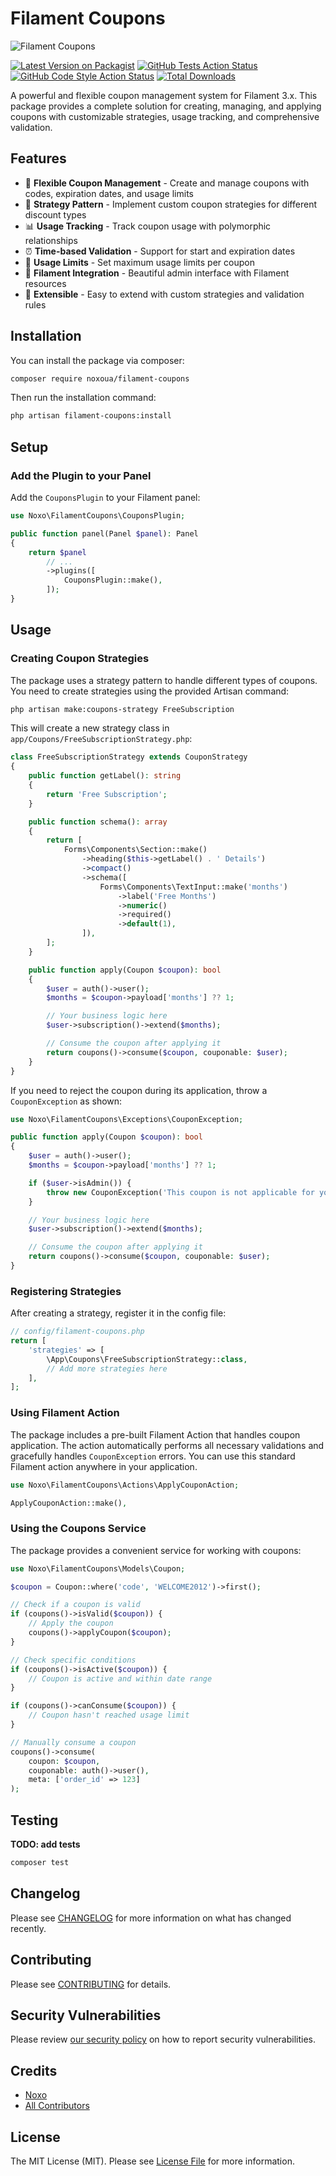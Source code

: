 # Filament Coupons

<picture>
    <source media="(prefers-color-scheme: dark)" srcset="art/header-dark.png">
    <img alt="Filament Coupons" src="art/header-light.png">
</picture>

[![Latest Version on Packagist](https://img.shields.io/packagist/v/noxoua/filament-coupons.svg?style=flat-square)](https://packagist.org/packages/noxoua/filament-coupons)
[![GitHub Tests Action Status](https://img.shields.io/github/actions/workflow/status/noxoua/filament-coupons/run-tests.yml?branch=main&label=tests&style=flat-square)](https://github.com/noxoua/filament-coupons/actions?query=workflow%3Arun-tests+branch%3Amain)
[![GitHub Code Style Action Status](https://img.shields.io/github/actions/workflow/status/noxoua/filament-coupons/fix-php-code-styling.yml?branch=main&label=code%20style&style=flat-square)](https://github.com/noxoua/filament-coupons/actions?query=workflow%3A"Fix+PHP+code+styling"+branch%3Amain)
[![Total Downloads](https://img.shields.io/packagist/dt/noxoua/filament-coupons.svg?style=flat-square)](https://packagist.org/packages/noxoua/filament-coupons)

A powerful and flexible coupon management system for Filament 3.x. This package provides a complete solution for creating, managing, and applying coupons with customizable strategies, usage tracking, and comprehensive validation.

## Features

-   🎫 **Flexible Coupon Management** - Create and manage coupons with codes, expiration dates, and usage limits
-   🎯 **Strategy Pattern** - Implement custom coupon strategies for different discount types
-   📊 **Usage Tracking** - Track coupon usage with polymorphic relationships
-   ⏰ **Time-based Validation** - Support for start and expiration dates
-   🔢 **Usage Limits** - Set maximum usage limits per coupon
-   🎨 **Filament Integration** - Beautiful admin interface with Filament resources
-   🔧 **Extensible** - Easy to extend with custom strategies and validation rules

## Installation

You can install the package via composer:

```bash
composer require noxoua/filament-coupons
```

Then run the installation command:

```bash
php artisan filament-coupons:install
```

## Setup

### Add the Plugin to your Panel

Add the `CouponsPlugin` to your Filament panel:

```php
use Noxo\FilamentCoupons\CouponsPlugin;

public function panel(Panel $panel): Panel
{
    return $panel
        // ...
        ->plugins([
            CouponsPlugin::make(),
        ]);
}
```

## Usage

### Creating Coupon Strategies

The package uses a strategy pattern to handle different types of coupons. You need to create strategies using the provided Artisan command:

```bash
php artisan make:coupons-strategy FreeSubscription
```

This will create a new strategy class in `app/Coupons/FreeSubscriptionStrategy.php`:

```php
class FreeSubscriptionStrategy extends CouponStrategy
{
    public function getLabel(): string
    {
        return 'Free Subscription';
    }

    public function schema(): array
    {
        return [
            Forms\Components\Section::make()
                ->heading($this->getLabel() . ' Details')
                ->compact()
                ->schema([
                    Forms\Components\TextInput::make('months')
                        ->label('Free Months')
                        ->numeric()
                        ->required()
                        ->default(1),
                ]),
        ];
    }

    public function apply(Coupon $coupon): bool
    {
        $user = auth()->user();
        $months = $coupon->payload['months'] ?? 1;

        // Your business logic here
        $user->subscription()->extend($months);

        // Consume the coupon after applying it
        return coupons()->consume($coupon, couponable: $user);
    }
}
```

If you need to reject the coupon during its application, throw a `CouponException` as shown:

```php
use Noxo\FilamentCoupons\Exceptions\CouponException;

public function apply(Coupon $coupon): bool
{
    $user = auth()->user();
    $months = $coupon->payload['months'] ?? 1;

    if ($user->isAdmin()) {
        throw new CouponException('This coupon is not applicable for you!');
    }

    // Your business logic here
    $user->subscription()->extend($months);

    // Consume the coupon after applying it
    return coupons()->consume($coupon, couponable: $user);
}
```

### Registering Strategies

After creating a strategy, register it in the config file:

```php
// config/filament-coupons.php
return [
    'strategies' => [
        \App\Coupons\FreeSubscriptionStrategy::class,
        // Add more strategies here
    ],
];
```

### Using Filament Action

The package includes a pre-built Filament Action that handles coupon application. The action automatically performs all necessary validations and gracefully handles `CouponException` errors. You can use this standard Filament action anywhere in your application.

```php
use Noxo\FilamentCoupons\Actions\ApplyCouponAction;

ApplyCouponAction::make(),
```

### Using the Coupons Service

The package provides a convenient service for working with coupons:

```php
use Noxo\FilamentCoupons\Models\Coupon;

$coupon = Coupon::where('code', 'WELCOME2012')->first();

// Check if a coupon is valid
if (coupons()->isValid($coupon)) {
    // Apply the coupon
    coupons()->applyCoupon($coupon);
}

// Check specific conditions
if (coupons()->isActive($coupon)) {
    // Coupon is active and within date range
}

if (coupons()->canConsume($coupon)) {
    // Coupon hasn't reached usage limit
}

// Manually consume a coupon
coupons()->consume(
    coupon: $coupon,
    couponable: auth()->user(),
    meta: ['order_id' => 123]
);
```

## Testing

**TODO: add tests**

```bash
composer test
```

## Changelog

Please see [CHANGELOG](CHANGELOG.md) for more information on what has changed recently.

## Contributing

Please see [CONTRIBUTING](.github/CONTRIBUTING.md) for details.

## Security Vulnerabilities

Please review [our security policy](../../security/policy) on how to report security vulnerabilities.

## Credits

-   [Noxo](https://github.com/noxoua)
-   [All Contributors](../../contributors)

## License

The MIT License (MIT). Please see [License File](LICENSE.md) for more information.
